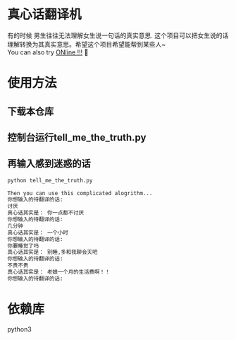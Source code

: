 # 真心话翻译机
有的时候 男生往往无法理解女生说一句话的真实意思. 这个项目可以把女生说的话理解转换为其真实意思。希望这个项目希望能帮到某些人~  
You can also try [ ONline !!!](https://hardlab.github.io/truthtranslator.html) :slightly_smiling_face: 

# 使用方法
## 下载本仓库
## 控制台运行tell_me_the_truth.py   
## 再输入感到迷惑的话

```python
python tell_me_the_truth.py 

Then you can use this complicated alogrithm...
你想输入的待翻译的话:
讨厌
真心话其实是： 你一点都不讨厌
你想输入的待翻译的话:
几分钟
真心话其实是： 一个小时
你想输入的待翻译的话:
你要睡觉了吗
真心话其实是： 别睡,多和我聊会天吧
你想输入的待翻译的话:
不贵不贵
真心话其实是： 老娘一个月的生活费啊！！
你想输入的待翻译的话:

```


# 依赖库
python3

